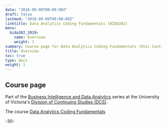 ```yaml
---
date: "2018-09-09T00:00:00Z"
draft: false
lastmod: "2018-09-09T00:00:00Z"
linktitle: Data Analytics Coding Fundamentals (BIDA302)
menu:
  bida302_2019:
    name: Overview
    weight: 1
summary: Course page for Data Analytics Coding Fundamentals (UVic Continuing Studies, BIDA302) offered in November - December 2019.
title: Overview
toc: true
type: docs
weight: 1
---
```


## Course page

Part of the [Business Intelligence and Data Analytics](https://continuingstudies.uvic.ca/business-technology-and-public-relations/series/business-intelligence-and-data-analytics) series at the University of Victoria's [Division of Continuing Studies (DCS)](https://continuingstudies.uvic.ca/).

The course [Data Analytics Coding Fundamentals](https://continuingstudies.uvic.ca/business-technology-and-public-relations/courses/data-analytics-coding-fundamentals)



-30-